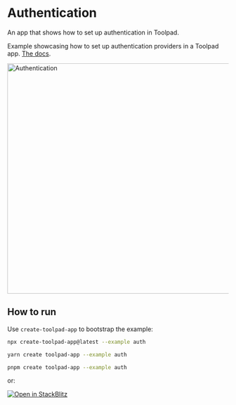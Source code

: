 # Authentication

<p class="description">An app that shows how to set up authentication in Toolpad.</p>

Example showcasing how to set up authentication providers in a Toolpad app. [The docs](https://mui.com/toolpad/concepts/authentication/).

<a target="_blank">
  <img src="https://mui.com/static/toolpad/marketing/authentication.png" alt="Authentication" style="aspect-ratio: 131/88;" width="524">
</a>

## How to run

Use `create-toolpad-app` to bootstrap the example:

```bash
npx create-toolpad-app@latest --example auth
```

```bash
yarn create toolpad-app --example auth
```

```bash
pnpm create toolpad-app --example auth
```

or:

[![Open in StackBlitz](https://developer.stackblitz.com/img/open_in_stackblitz.svg)](https://stackblitz.com/fork/github/mui/mui-toolpad/tree/master/examples/auth)
